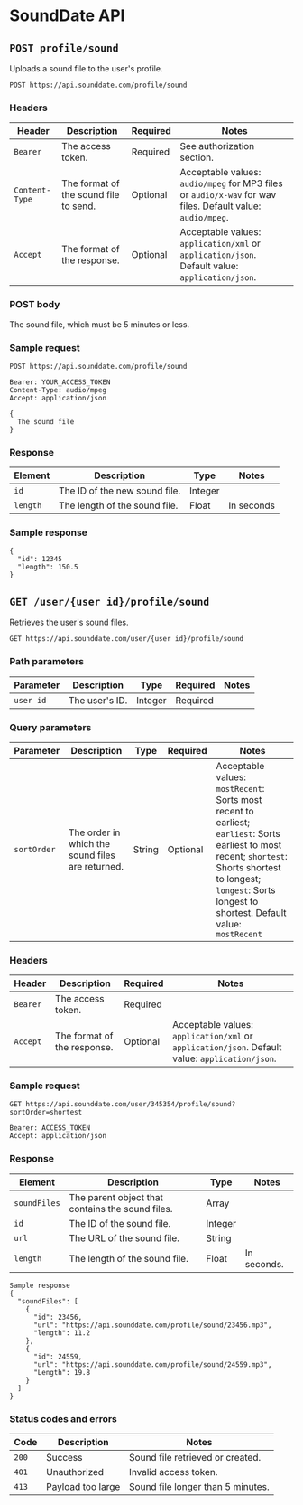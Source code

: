 # SoundDate API

## `POST profile/sound`

Uploads a sound file to the user's profile.

`POST https://api.sounddate.com/profile/sound`

### Headers

Header | Description | Required | Notes
-------|-------------|----------|------
`Bearer` | The access token. | Required | See authorization section.
`Content-Type` | The format of the sound file to send. | Optional | Acceptable values: `audio/mpeg` for MP3 files or `audio/x-wav` for wav files. Default value: `audio/mpeg`.
`Accept` | The format of the response. | Optional | Acceptable values: `application/xml` or `application/json`. Default value: `application/json`.

### POST body

The sound file, which must be 5 minutes or less.

### Sample request

```
POST https://api.sounddate.com/profile/sound

Bearer: YOUR_ACCESS_TOKEN
Content-Type: audio/mpeg
Accept: application/json

{
  The sound file
}
```

### Response

Element | Description | Type | Notes
--------|-------------|------|------
`id` | The ID of the new sound file. | Integer
`length` | The length of the sound file. | Float | In seconds


### Sample response

```
{
  "id": 12345
  "length": 150.5
}
```

## `GET /user/{user id}/profile/sound`

Retrieves the user's sound files.

`GET https://api.sounddate.com/user/{user id}/profile/sound`

### Path parameters

Parameter | Description | Type | Required | Notes
----------|-------------|------|----------|------
`user id` | The user's ID. | Integer | Required

### Query parameters

Parameter | Description | Type | Required | Notes
----------|-------------|------|----------|------
`sortOrder` | The order in which the sound files are returned. | String | Optional | Acceptable values: `mostRecent`: Sorts most recent to earliest; `earliest`: Sorts earliest to most recent; `shortest`: Shorts shortest to longest; `longest`: Sorts longest to shortest. Default value: `mostRecent`

### Headers

Header | Description | Required | Notes
-------|-------------|----------|------
`Bearer` | The access token. | Required
`Accept` | The format of the response. | Optional | Acceptable values: `application/xml` or `application/json`. Default value: `application/json`.

### Sample request

```
GET https://api.sounddate.com/user/345354/profile/sound?sortOrder=shortest

Bearer: ACCESS_TOKEN
Accept: application/json
```

### Response

Element | Description | Type | Notes
--------|-------------|------|------
`soundFiles` | The parent object that contains the sound files. | Array
`id` | The ID of the sound file. | Integer
`url` | The URL of the sound file. | String
`length` | The length of the sound file. | Float | In seconds.

```
Sample response
{
  "soundFiles": [
    {
      "id": 23456,
      "url": "https://api.sounddate.com/profile/sound/23456.mp3",
      "length": 11.2
    },
    {
      "id": 24559,
      "url": "https://api.sounddate.com/profile/sound/24559.mp3",
      "Length": 19.8
    }
  ]
}
```

### Status codes and errors

Code | Description | Notes
-----|-------------|------
`200` | Success | Sound file retrieved or created.
`401` | Unauthorized | Invalid access token.
`413` | Payload too large | Sound file longer than 5 minutes.

